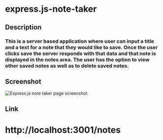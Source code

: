 # express.js-note-taker

## Description
### This is a server based application where user can input a title and a text for a note that they would like to save. Once the user clicks save the server responds with that data and that note is displayed in the notes area. The user has the option to view other saved notes as well as to delete saved notes. 

## Screenshot
![Express.js note taker page screenshot](https://drive.google.com/file/d/1NwcyaaGWrJHlnz5DSjKaIoK8URYz2jVx/view?usp=share_link)

## Link
# http://localhost:3001/notes